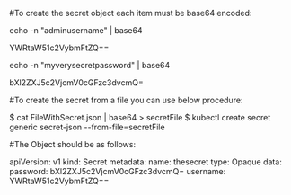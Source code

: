 #To create the secret object each item must be base64 encoded:

echo -n "adminusername" | base64

YWRtaW51c2VybmFtZQ==

echo -n "myverysecretpassword" | base64

bXl2ZXJ5c2VjcmV0cGFzc3dvcmQ=

#To create the secret from a file you can use below procedure:

$ cat FileWithSecret.json | base64 > secretFile
$ kubectl create secret generic secret-json --from-file=secretFile


#The Object should be as follows:

apiVersion: v1
kind: Secret
metadata:
  name: thesecret
type: Opaque
data:
  password: bXl2ZXJ5c2VjcmV0cGFzc3dvcmQ=
  username: YWRtaW51c2VybmFtZQ==
